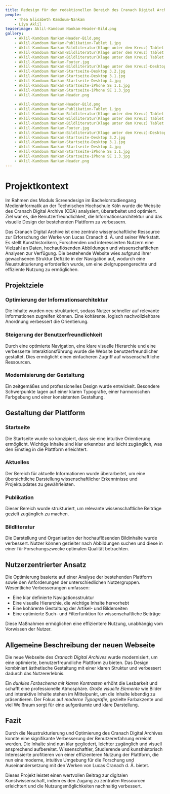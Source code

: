 ```yaml
---
title: Redesign für den redaktionellen Bereich des Cranach Digital Archive
people:
    - Thea Elisabeth Kamdoum-Nankam
    - Liya Aklil
teaserimage: Aklil-Kamdoum Nankam-Header-Bild.png
gallery:
    - Aklil-Kamdoum Nankam-Header-Bild.png
    - Aklil-Kamdoum Nankam-Publikation-Tablet 1.jpg
    - Aklil-Kamdoum Nankam-Bildliteratur(Klage unter dem Kreuz) Tablet 3.jpg
    - Aklil-Kamdoum Nankam-Bildliteratur(Klage unter dem Kreuz) Tablet 4.jpg
    - Aklil-Kamdoum Nankam-Bildliteratur(Klage unter dem Kreuz) Tablet.jpg
    - Aklil-Kamdoum Nankam-Footer.jpg
    - Aklil-Kamdoum Nankam-Bildliteratur(Klage unter dem Kreuz)-Desktop 1.jpg
    - Aklil-Kamdoum Nankam-Startseite-Desktop 3.2.jpg
    - Aklil-Kamdoum Nankam-Startseite-Desktop 3.1.jpg
    - Aklil-Kamdoum Nankam-Startseite-Desktop 4.jpg
    - Aklil-Kamdoum Nankam-Startseite-iPhone SE 1.1.jpg
    - Aklil-Kamdoum Nankam-Startseite-iPhone SE 1.3.jpg
    - Aklil-Kamdoum Nankam-Header.png
    
    - Aklil-Kamdoum Nankam-Header-Bild.png
    - Aklil-Kamdoum Nankam-Publikation-Tablet 1.jpg
    - Aklil-Kamdoum Nankam-Bildliteratur(Klage unter dem Kreuz) Tablet 3.jpg
    - Aklil-Kamdoum Nankam-Bildliteratur(Klage unter dem Kreuz) Tablet 4.jpg
    - Aklil-Kamdoum Nankam-Bildliteratur(Klage unter dem Kreuz) Tablet.jpg
    - Aklil-Kamdoum Nankam-Footer.jpg
    - Aklil-Kamdoum Nankam-Bildliteratur(Klage unter dem Kreuz)-Desktop 1.jpg
    - Aklil-Kamdoum Nankam-Startseite-Desktop 3.2.jpg
    - Aklil-Kamdoum Nankam-Startseite-Desktop 3.1.jpg
    - Aklil-Kamdoum Nankam-Startseite-Desktop 4.jpg
    - Aklil-Kamdoum Nankam-Startseite-iPhone SE 1.1.jpg
    - Aklil-Kamdoum Nankam-Startseite-iPhone SE 1.3.jpg
    - Aklil-Kamdoum Nankam-Header.png
---
```

 # Projektkontext
 
 Im Rahmen des Moduls Screendesign im Bachelorstudiengang Medieninformatik an der Technischen Hochschule Köln wurde die Website des Cranach Digital Archive (CDA) analysiert, überarbeitet und optimiert. Ziel war es, die Benutzerfreundlichkeit, die Informationsarchitektur und das visuelle Design der bestehenden Plattform zu verbessern.
 
 Das Cranach Digital Archive ist eine zentrale wissenschaftliche Ressource zur Erforschung der Werke von Lucas Cranach d. Ä. und seiner Werkstatt. Es stellt Kunsthistorikern, Forschenden und interessierten Nutzern eine Vielzahl an Daten, hochauflösenden Abbildungen und wissenschaftlichen Analysen zur Verfügung. Die bestehende Website wies aufgrund ihrer gewachsenen Struktur Defizite in der Navigation auf, wodurch eine Neustrukturierung erforderlich wurde, um eine zielgruppengerechte und effiziente Nutzung zu ermöglichen.
 
 ## Projektziele
 
 ### Optimierung der Informationsarchitektur
 Die Inhalte wurden neu strukturiert, sodass Nutzer schneller auf relevante Informationen zugreifen können. Eine kohärente, logisch nachvollziehbare Anordnung verbessert die Orientierung.
 
 ### Steigerung der Benutzerfreundlichkeit
 Durch eine optimierte Navigation, eine klare visuelle Hierarchie und eine verbesserte Interaktionsführung wurde die Website benutzerfreundlicher gestaltet. Dies ermöglicht einen einfacheren Zugriff auf wissenschaftliche Ressourcen.
 
 ### Modernisierung der Gestaltung
 Ein zeitgemäßes und professionelles Design wurde entwickelt. Besondere Schwerpunkte lagen auf einer klaren Typografie, einer harmonischen Farbgebung und einer konsistenten Gestaltung.
 
 ## Gestaltung der Plattform
 
 ### Startseite
 Die Startseite wurde so konzipiert, dass sie eine intuitive Orientierung ermöglicht. Wichtige Inhalte sind klar erkennbar und leicht zugänglich, was den Einstieg in die Plattform erleichtert.
 
 ### Aktuelles 
 Der Bereich für aktuelle Informationen wurde überarbeitet, um eine übersichtliche Darstellung wissenschaftlicher Erkenntnisse und Projektupdates zu gewährleisten.
 
 ### Publikation
 Dieser Bereich wurde strukturiert, um relevante wissenschaftliche Beiträge gezielt zugänglich zu machen.
 
 ###  Bildliteratur
 Die Darstellung und Organisation der hochauflösenden Bildinhalte wurde verbessert. Nutzer können gezielter nach Abbildungen suchen und diese in einer für Forschungszwecke optimalen Qualität betrachten.
 
 ## Nutzerzentrierter Ansatz
 
 Die Optimierung basierte auf einer Analyse der bestehenden Plattform sowie den Anforderungen der unterschiedlichen Nutzergruppen. Wesentliche Verbesserungen umfassen:
 
 - Eine klar definierte Navigationsstruktur
 - Eine visuelle Hierarchie, die wichtige Inhalte hervorhebt
 - Eine kohärente Gestaltung der Artikel- und Bilderseiten
 - Eine optimierte Such- und Filterfunktion für wissenschaftliche Beiträge
 
 Diese Maßnahmen ermöglichen eine effizientere Nutzung, unabhängig vom Vorwissen der Nutzer.
 
 ## Allgemeine Beschreibung der neuen Webseite
 
 Die neue Webseite des *Cranach Digital Archives* wurde modernisiert, um eine optimierte, benutzerfreundliche Plattform zu bieten. Das Design kombiniert ästhetische Gestaltung mit einer klaren Struktur und verbessert dadurch das Nutzererlebnis.
 
 Ein *dunkles Farbschema mit klaren Kontrasten* erhöht die Lesbarkeit und schafft eine professionelle Atmosphäre. *Große visuelle Elemente* wie Bilder und interaktive Inhalte stehen im Mittelpunkt, um die Inhalte lebendig zu präsentieren. Der Fokus auf *moderne Typografie*, gezielte Farbakzente und viel Weißraum sorgt für eine aufgeräumte und klare Darstellung.
 
 ## Fazit
 
 Durch die Neustrukturierung und Optimierung des Cranach Digital Archives konnte eine signifikante Verbesserung der Benutzererfahrung erreicht werden. Die Inhalte sind nun klar gegliedert, leichter zugänglich und visuell ansprechend aufbereitet. Wissenschaftler, Studierende und kunsthistorisch Interessierte profitieren von einer effizienteren Nutzung der Plattform, die nun eine moderne, intuitive Umgebung für die Forschung und Auseinandersetzung mit den Werken von Lucas Cranach d. Ä. bietet.
 
 Dieses Projekt leistet einen wertvollen Beitrag zur digitalen Kunstwissenschaft, indem es den Zugang zu zentralen Ressourcen erleichtert und die Nutzungsmöglichkeiten nachhaltig verbessert.
